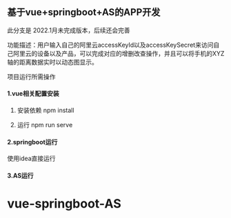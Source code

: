 ## 基于vue+springboot+AS的APP开发

此分支是 2022.1月未完成版本，后续还会完善



功能描述：用户输入自己的阿里云accessKeyId以及accessKeySecret来访问自己阿里云的设备以及产品，可以完成对应的增删改查操作，并且可以将手机的XYZ轴的距离数据实时以动态图显示。



项目运行所需操作

#### 1.vue相关配置安装

1. 安装依赖    npm install

2. 运行           npm run serve

   

#### 2.springboot运行

使用idea直接运行



#### 3.AS运行



# vue-springboot-AS
